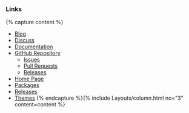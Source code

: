 ### Links
{% capture content %}
* [Blog](http://blog.atom.io/)
* [Discuss](https://discuss.atom.io/)
* [Documentation](https://atom.io/docs)
* [GitHub Repository](https://github.com/atom/atom)
  - [Issues](https://github.com/atom/atom/issues)
  - [Pull Requests](https://github.com/atom/atom/pulls)
  - [Releases](https://github.com/atom/atom/releases)
* [Home Page](https://atom.io)
* [Packages](https://atom.io/packages)
* [Releases](https://atom.io/releases)
* [Themes](https://atom.io/themes)
{% endcapture %}{% include Layouts/column.html no="3" content=content %}
